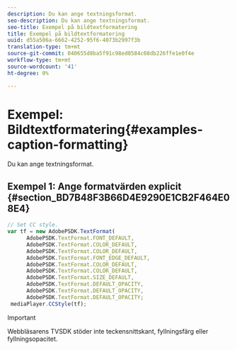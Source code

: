 ```yaml
---
description: Du kan ange textningsformat.
seo-description: Du kan ange textningsformat.
seo-title: Exempel på bildtextformatering
title: Exempel på bildtextformatering
uuid: d55a506a-6662-4252-95f6-4073b2997f3b
translation-type: tm+mt
source-git-commit: 040655d8ba5f91c98ed0584c08db226ffe1e0f4e
workflow-type: tm+mt
source-wordcount: '41'
ht-degree: 0%

---
```



# Exempel: Bildtextformatering{#examples-caption-formatting}

Du kan ange textningsformat.

## Exempel 1: Ange formatvärden explicit {#section_BD7B48F3B66D4E9290E1CB2F464E08E4}

```js
// Set CC style. 
var tf = new AdobePSDK.TextFormat( 
      AdobePSDK.TextFormat.FONT_DEFAULT, 
      AdobePSDK.TextFormat.COLOR_DEFAULT, 
      AdobePSDK.TextFormat.COLOR_DEFAULT, 
      AdobePSDK.TextFormat.FONT_EDGE_DEFAULT, 
      AdobePSDK.TextFormat.COLOR_DEFAULT, 
      AdobePSDK.TextFormat.COLOR_DEFAULT, 
      AdobePSDK.TextFormat.SIZE_DEFAULT, 
      AdobePSDK.TextFormat.DEFAULT_OPACITY, 
      AdobePSDK.TextFormat.DEFAULT_OPACITY, 
      AdobePSDK.TextFormat.DEFAULT_OPACITY; 
 mediaPlayer.CCStyle(tf);
```

>[!IMPORTANT]
>
>Webbläsarens TVSDK stöder inte teckensnittskant, fyllningsfärg eller fyllningsopacitet.

